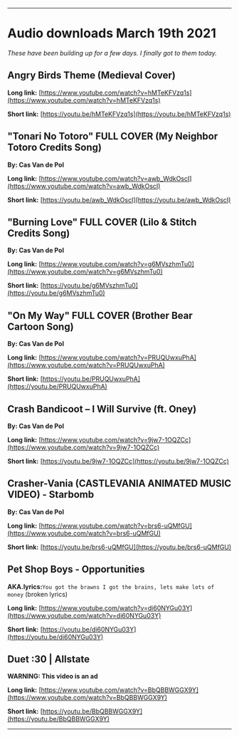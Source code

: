
***

# Audio downloads March 19th 2021

_These have been building up for a few days. I finally got to them today._

## Angry Birds Theme (Medieval Cover)

**Long link:** [https://www.youtube.com/watch?v=hMTeKFVzq1s](https://www.youtube.com/watch?v=hMTeKFVzq1s)

**Short link:** [https://youtu.be/hMTeKFVzq1s](https://youtu.be/hMTeKFVzq1s)

## "Tonari No Totoro" FULL COVER (My Neighbor Totoro Credits Song)

**By: Cas Van de Pol**

**Long link:** [https://www.youtube.com/watch?v=awb_WdkOscI](https://www.youtube.com/watch?v=awb_WdkOscI)

**Short link:** [https://youtu.be/awb_WdkOscI](https://youtu.be/awb_WdkOscI)

## "Burning Love" FULL COVER (Lilo & Stitch Credits Song)

**By: Cas Van de Pol**

**Long link:** [https://www.youtube.com/watch?v=g6MVszhmTu0](https://www.youtube.com/watch?v=g6MVszhmTu0)

**Short link:** [https://youtu.be/g6MVszhmTu0](https://youtu.be/g6MVszhmTu0)

## "On My Way" FULL COVER (Brother Bear Cartoon Song)

**By: Cas Van de Pol**

**Long link:** [https://www.youtube.com/watch?v=PRUQUwxuPhA](https://www.youtube.com/watch?v=PRUQUwxuPhA)

**Short link:** [https://youtu.be/PRUQUwxuPhA](https://youtu.be/PRUQUwxuPhA)

## Crash Bandicoot – I Will Survive (ft. Oney)

**By: Cas Van de Pol**

**Long link:** [https://www.youtube.com/watch?v=9jw7-1OQZCc](https://www.youtube.com/watch?v=9jw7-1OQZCc)

**Short link:** [https://youtu.be/9jw7-1OQZCc](https://youtu.be/9jw7-1OQZCc)

## Crasher-Vania (CASTLEVANIA ANIMATED MUSIC VIDEO) - Starbomb

**By: Cas Van de Pol**

**Long link:** [https://www.youtube.com/watch?v=brs6-uQMfGU](https://www.youtube.com/watch?v=brs6-uQMfGU)

**Short link:** [https://youtu.be/brs6-uQMfGU](https://youtu.be/brs6-uQMfGU)

## Pet Shop Boys - Opportunities

**AKA.lyrics:**`You got the brawns I got the brains, lets make lots of money` (broken lyrics)

**Long link:** [https://www.youtube.com/watch?v=di60NYGu03Y](https://www.youtube.com/watch?v=di60NYGu03Y)

**Short link:** [https://youtu.be/di60NYGu03Y](https://youtu.be/di60NYGu03Y)

## Duet :30 | Allstate

**WARNING: This video is an ad**

**Long link:** [https://www.youtube.com/watch?v=BbQBBWGGX9Y](https://www.youtube.com/watch?v=BbQBBWGGX9Y)

**Short link:** [https://youtu.be/BbQBBWGGX9Y](https://youtu.be/BbQBBWGGX9Y)

***

